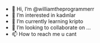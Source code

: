 - 👋 Hi, I’m @williamtheprogrammerr
- 👀 I’m interested in kadınlar
- 🌱 I’m currently learning kripto
- 💞️ I’m looking to collaborate on ...
- 📫 How to reach me u cant

<!---
williamtheprogrammerr/williamtheprogrammerr is a ✨ special ✨ repository because its `README.md` (this file) appears on your GitHub profile.
You can click the Preview link to take a look at your changes.
--->
